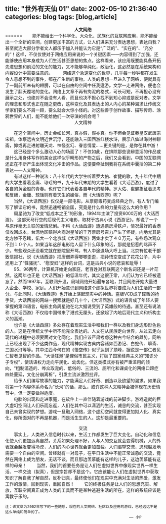 title: "世外有天仙 01"
date: 2002-05-10 21:36:40
categories: blog
tags: [blog,article]
---
<center><b>人文网络</b></center>
======  
　　能不能给出一个科学化、大众化、民族化的互联网应用，能不能给出一个全新的空间，创建更加丰富的方式，让人们进来充分表达思想，表达自我？甚至就连大部分学者文人都乐于加入并能认为它是“广泛的”、“实在的”、“充分的”！这样，不仅仅使对于网络应用来说的一个关键因素——内容得到了加强，还能够使应用本身成为人们生活甚至思想的焦点。这样看来，该应用既要能具备开拓先进思想和前沿的文化的能力，又不能够单纯化，政治化，这必然是在系统架构和内容设计中需要注意的。  
　　网络这个急速变化的世界，几乎每一秒钟都在发生令人意想不到的事件，都在产生新的事物。人类的思想一旦进入了网络，便就具有了一副前所未有的翅膀，可以在自由的空间中任我遨游。文学一走进网络，便也会发生了翻天覆地的变化。网络上文章不再有拘泥的格式，可长可短，不再担心没有展示之处，也绝对不会没有人看，而且也决不担心找不到知心抑或是反对者。文学的理念和形式也正在随之更改，这种变化及其表达出的人内心的某种渴求让传统文学家们要么不屑一顾，要么就会大惊小怪的。对这些善于创作故事、描写传奇、涂鸦世界的人们，能不能给他们一次导演的机会呢？  
<center>人文精神</center>   

　　在这个空间中，历史会如长河，真亦假，假亦真。你不但会见证秦皇汉武唐宗宋祖，体察远古文明近世沉浮，还能融入三国西游红楼水浒，展示八仙过海封神聊斋，抑或再走进射雕天龙、神怪玄幻、眷恋情爱……更关键的是，是你在其中游！  
　　这已经是个多么激动人心的场面了！不仅如此，在排除那些诡辩意淫的作品或是什么用身体写作的美女这样似乎畸形的产物之后，我们又会看到，中国的互联网还正在不断产生出体现文化冲击的作品。这便要牵扯到我将在系统中囊括的第二种表达——人文精神。  
　　有过这样一种说法：八十年代的大学生听着罗大佑、崔健的歌，九十年代中期的大学生看着金庸、琼瑶的书，九十年代末期的大学生看着《大话西游》，度过了各自的黄金般的青春。也许它们代表着各自年代的精神。罗大佑、崔健象征着思考和反叛，金庸、琼瑶则有着天生的媚俗，而《大话西游》呢？  
　　当然，《大话西游》仅仅是一部电影。从票房毒药变成经典之作，有人专门编写了解读它的书，竟然迅速畅销全国，究竟是什么样的力量有这么大的作用？    
　　周星驰为了改变“低成本之王”的形象，1994年主演了投资6000万的《大话西游》。 这部天马行空的后现代主义电影，取材于古典小说《西游记》，却说了一个与原作毫无关联的爱情悲剧。不料《大话西游》遭遇票房滑铁卢，情况最好的香港仅收回成本，台湾地区赔得片商对星爷的千万票房号召力产生了怀疑，内地尤其是北方惨不忍睹，偌大一个北京城《大话西游》两集才卖了４０万元，有些场次观众不到１０个人。如果当年这部电影给人留下什么印象的话，那就是招惹的骂声不少。有些观众还没看完就在影院里开骂，有人中途退场大呼上当。北京有位老干部致信报社，说《大话西游》把唐僧弄得唧唧歪歪，把孙悟空变成了花花公子，片中还用上了“性骚扰”、“慰安妇”这样的台词，这是古典小说的悲哀和耻辱！  
　　95、96两年，计算机开始走向家庭，老百姓对互联网这个新名词还是一片茫然。这两年也正是《大话西游》的低温年代，其实这很正常，人们认为它已经被遗忘了。然而1997年，互联网升温，局域网络开始遍布各地，并且网络开始大量进入企业、学校、家庭。人们开始意识到网络这个虚拟世界将要成为人们生活的一部分。与此同时，《大话西游》也开始上演起现实中的神话。盗版VCD成了碟贩的抢手货，大话西游的网站一搜索就是好几十个，《大话西游》式的语言成了年轻人要掌握的第四语言，电影主角周星驰在北大据说受到了英雄般的待遇。甚至还有说法称《大话西游》不仅给中国带来了港式无厘头，还掀起了内地后现代主义和析构主义的高潮。  
　　也许是《大话西游》多处存在着现实生活中和我们一样以及我们身边形形色色的人。这是在传统文学中所不能完全表达的。人文在从民族走向世界，从过去走向现代的过程中必须要面对文化同化，我们应该严肃考虑这种古今结合的趋势。网络上已经出现了不少这类作品，现代精神实现古典内容诸如西游记、白蛇传、聊斋、三国水浒等等。其中江西今何在的《悟空传》似乎达到了顶峰，据说是一部仁者见仁智者见智的作品。“大话狂潮”是俚俗市民主义，打破了国家经典主义的“知识分子专权”，使话语权力走向平民化、幼齿化。但这类模式亦有被严重滥用的倾向，“粗制滥造的、哗众取宠的、低俗的、三流的、厕所化和课桌化的网络口蹄症四处蔓延，文化分崩离析”，引发主流派激烈批评。  
　　给予人们编写故事的能力，才能满足人们好奇、创造以及欲望的渴求。如果我将第一个内容体系命名为“长河”的话，那么，或许这种人文精神会被体现在历史情节中，但一定要做得适度。  
　　电脑的出现和走进家庭，在软件上一直伴随着游戏的前进脚步。游戏造就的巨大虚幻空间让人们乐而忘返，人们在其中可以潇洒的生活，诚恳的交流，甚至实现自己未曾实现的梦想。游戏一旦融入网络，这个虚幻空间就变得更加拟人化、真实化，你所面对的不再是机器，而是活生生的人。这却是最重要的。    
<center>交流</center>   
　　事实上，人类进入信息时代以来，生活工作都发生了巨大变化。自动化和信息化使人们更加远离自然，关系如果处理不好，人与人的交互就会变得机械，人的外表就会越发变得冷漠，人们的内心世界就会更加孤独。人们渴望交流，思想越发地需要一个自由的空间。曾经就有一对母子，在平日生活中不能正常诚恳的交流，竟然在网络上成为朋友，无话不谈，而且那边羡慕能有这样的儿子，这边羡慕能有这样的母亲！  
　　当然，我们的首要任务是让人们在虚拟世界中像现实世界一样生活、一样交流（拟真），但是宗旨却不是这个。它应该能让人们在虚拟世界中获取知识了解自我了解自然，反朴归真，最终使他们在现实中充满对生活的热爱，激发工作的激情，回到现实，重回自然！
　　它的终极任务是让人们的思想充实、解放，互联空间真正成为人类的工具而不是某种逃避生活的所在。这样的系统应该是寓教于乐的。  
  
	注：该文章为2002年写下的一些随想，现在的人文网络、社区以及应用的游戏，已经远远不是这么单纯和简单的了。
                                                            —— 小P